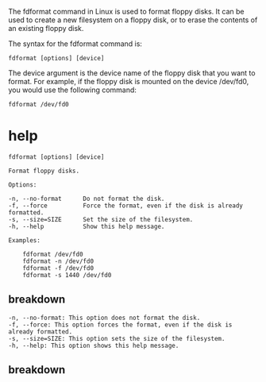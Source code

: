 The fdformat command in Linux is used to format floppy disks. It can be used to create a new filesystem on a floppy disk, or to erase the contents of an existing floppy disk.

The syntax for the fdformat command is:

`fdformat [options] [device]`

The device argument is the device name of the floppy disk that you want to format. For example, if the floppy disk is mounted on the device /dev/fd0, you would use the following command:

`fdformat /dev/fd0`




# help 

```
fdformat [options] [device]

Format floppy disks.

Options:

-n, --no-format      Do not format the disk.
-f, --force          Force the format, even if the disk is already formatted.
-s, --size=SIZE      Set the size of the filesystem.
-h, --help           Show this help message.

Examples:

    fdformat /dev/fd0
    fdformat -n /dev/fd0
    fdformat -f /dev/fd0
    fdformat -s 1440 /dev/fd0
```

## breakdown

```
-n, --no-format: This option does not format the disk.
-f, --force: This option forces the format, even if the disk is already formatted.
-s, --size=SIZE: This option sets the size of the filesystem.
-h, --help: This option shows this help message.
```



## breakdown

```

```